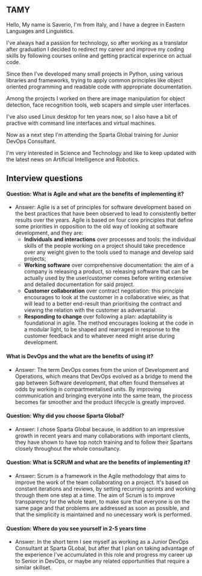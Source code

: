 ## TAMY

Hello, My name is Saverio, I'm from Italy, and I have a degree in Eastern Languages and Linguistics.

I've always had a passion for technology, so after working as a translator after graduation I decided to redirect my career and
improve my coding skills by following courses online and getting practical experince on actual code.

Since then I've developed many small projects in Python, using various libraries and frameworks, trying to apply common principles
like object oriented programming and readable code with appropriate documentation.

Among the projects I worked on there are image manipulation for object detection, face recognition tools, web scapers and simple
user interfaces.

I've also used Linux desktop for ten years now, so I also have a bit of practive with command line interfaces and virtual machines.

Now as a next step I'm attending the Sparta Global training for Junior DevOps Consultant.

I'm very interested in Science and Technology and like to keep updated with the latest news on Artificial Intelligence and Robotics.

## Interview questions

#### Question: What is Agile and what are the benefits of implementing it?
* Answer: Agile is a set of principles for software development based on the best practices that have been observed to lead to
consistently better results over the years.
Agile is based on four core principles that define some priorities in opposition to the old way of looking at software development,
and they are:
  * **Individuals and interactions** over processes and tools: the individual skills of the people working on a project should take
  precedence over any weight given to the tools used to manage and develop said projects;
  * **Working software** over comprehensive documentation: the aim of a company is releasing a product, so releasing software that
  can be actually used by the user/customer comes before writing extensive and detailed documentation for said project.
  * **Customer collaboration** over contract negotiation: this principle encourages to look at the customer in a collaborative wiev,
  as that will lead to a better end-result than prioritising the contract and viewing the relation with the customer as adversarial.
  * **Responding to change** over following a plan: adaptability is foundational in agile. The method encourages looking at the code
  in a modular light, to be shaped and rearraged in response to the customer feedback and to whatever need might arise during development.

#### What is DevOps and the what are the benefits of using it?
- Answer: The term DevOps comes from the union of Development and Operations, which means that DevOps evolved as a bridge to mend the gap
between Software development, that often found themselves at odds by working in compartmentalised units. By improving communication and
bringing everyone into the same team, the process becomes far smoother and the product lifecycle is greatly improved.

#### Question: Why did you choose Sparta Global?
- Answer: I chose Sparta Global because, in addition to an impressive growth in recent years and many collaborations with important clients,
they have shown to have top notch training and to follow their Spartans closely throughout the whole consultancy.

#### Question: What is SCRUM and what are the benefits of implementing it?
- Answer: Scrum is a framework in the Agile methodology that aims to improve the work of the team collaborating on a project. It's based on
constant iterations and reviews, by setting recurring sprints and working through them one step at a time. The aim of Scrum is to improve
transparency for the whole team, to make sure that everyone is on the same page and that problems are addressed as soon as possible, and that
the simplicity is maintained and no unecessary work is performed.

#### Question: Where do you see yourself in 2-5 years time
- Answer: In the short term I see myself as working as a Junior DevOps Consultant at Sparta GLobal, but after that I plan on taking advantage
of the experience I've accumulated in this role and progress my career up to Senior in DevOps, or maybe any related opportunities that require
a similar skillset.
